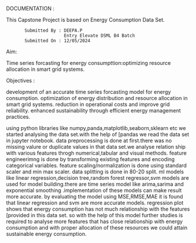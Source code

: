 DOCUMENTATION :

This Capstone Project is based on Energy Consumption Data Set.

           Submitted By : DEEPA.P 
                          Entry Elevate DSML B4 Batch
           Submitted On : 12/05/2024
 

Aim: 

Time series forcasting for energy consumpttion:optimizing resource allocation in smart grid systems.

Objectives :

development of an accurate time series forcasting model for energy consumption.
optimization of energy distribution and resource allocation in smart grid systems.
reduction in operational costs and improve grid reliability.
enhanced sustainability through efficient energy management practices.


 using python libraries like numpy,panda,matplotlib,seaborn,sklearn etc we started analysing the data set.with the help of [pandas we read the data set in jupyter notebook.
data preprocessing is done at first.there was no missing valure or duplicate values in that data set.we analyse relation ship with various features throgh numerical,tabular and visual methods.
feature engineerimng is done by transforming existing features and encoding categorical variables.
feature scaling/normalization is done using standard scaler and min max scaler.
data splitting is done in 80-20 split.
ml models like linear regression,decision tree,random forest regressor,svm models are used for model building.there are time series model like arima,sarima and exponential smoothing
.implementation of these models can make result more accurate.
by evaluating the model using MSE,RMSE,MAE it is found that linear regression and svm are more accurate models.
regression plot shows that energy consumption has not much relationship with the features [provided in this data set.
so with the help of this model further studies is required to analyse more features that has close relationship with energy consumption
and with proper allocation of these resources we could attain sustainable energy consumption.

